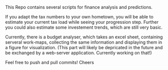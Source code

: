 This Repo contains several scripts for finance analysis and predictions.

If you adapt the tax numbers to your own hometown, you will be able to estimate your current tax load while seeing your progression step.
Further you could also estimate some investement trends, which are still very basic.

Currently, there is a budget analyser, which takes an excel sheet, containing serveral work-maps, collecting the same information and displaying them in a figure for visualization.
(This part will likely be depricated in the future and be exchanged by a web-server application. Currently working on that!)

Feel free to push and pull commits!
Cheers

